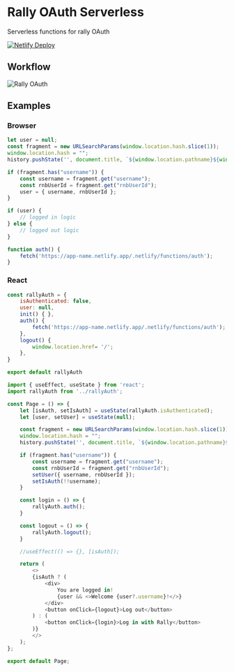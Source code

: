 # Rally OAuth Serverless

Serverless functions for rally OAuth

[![Netlify Deploy](https://www.netlify.com/img/deploy/button.svg)](https://app.netlify.com/start/deploy?repository=https://github.com/Ju99ernaut/netlify-oauth-serverless)

## Workflow

![Rally OAuth](https://user-images.githubusercontent.com/48953676/115887451-3cd81600-a452-11eb-9284-5d8c46bed55c.png)


## Examples

### Browser
```js
let user = null;
const fragment = new URLSearchParams(window.location.hash.slice(1));
window.location.hash = "";
history.pushState('', document.title, `${window.location.pathname}${window.location.search}`)

if (fragment.has("username")) {
    const username = fragment.get("username");
    const rnbUserId = fragment.get("rnbUserId");
    user = { username, rnbUserId };
}

if (user) {
    // logged in logic
} else {
    // logged out logic
}

function auth() {
    fetch('https://app-name.netlify.app/.netlify/functions/auth');
}
```

### React
```js
const rallyAuth = {
    isAuthenticated: false,
    user: null,
    init() { },
    auth() {
        fetch('https://app-name.netlify.app/.netlify/functions/auth');
    },
    logout() {
        window.location.href= '/';
    },
}

export default rallyAuth
```

```js
import { useEffect, useState } from 'react';
import rallyAuth from '../rallyAuth';

const Page = () => {
    let [isAuth, setIsAuth] = useState(rallyAuth.isAuthenticated);
    let [user, setUser] = useState(null);

    const fragment = new URLSearchParams(window.location.hash.slice(1));
    window.location.hash = "";
    history.pushState('', document.title, `${window.location.pathname}${window.location.search}`)

    if (fragment.has("username")) {
        const username = fragment.get("username");
        const rnbUserId = fragment.get("rnbUserId");
        setUser({ username, rnbUserId });
        setIsAuth(!!username);
    }

    const login = () => {
        rallyAuth.auth();
    }

    const logout = () => {
        rallyAuth.logout();
    }

    //useEffect(() => {}, [isAuth]);

    return (
        <>
        {isAuth ? (
            <div>
                You are logged in!
                {user && <>Welcome {user?.username}!</>}
            </div>
            <button onClick={logout}>Log out</button>
        ) : (
            <button onClick={login}>Log in with Rally</button>
        )}
        </>
    );
};

export default Page;
```